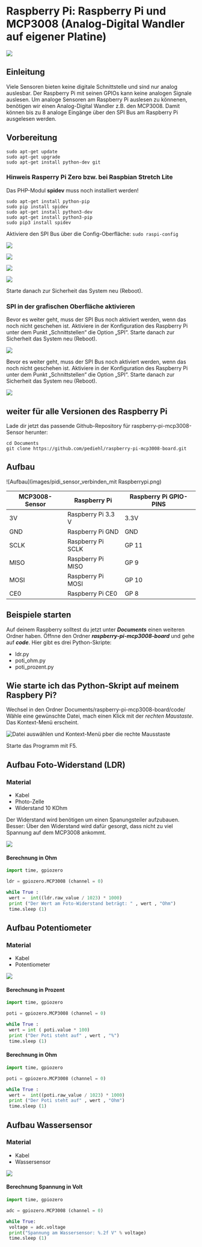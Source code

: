# Raspberry Pi: Raspberry Pi und MCP3008 (Analog-Digital Wandler auf eigener Platine)

![](images/20170114_192104.jpg)

## Einleitung
Viele Sensoren bieten keine digitale Schnittstelle und sind nur analog auslesbar.
Der Raspberry Pi mit seinen GPIOs kann keine analogen Signale auslesen. Um analoge Sensoren am Raspberry Pi auslesen zu könnenen, benötigen wir einen Analog-Digital Wandler z.B. den MCP3008. Damit können bis zu 8 analoge Eingänge über den SPI Bus am Raspberry Pi ausgelesen werden.

## Vorbereitung
```
sudo apt-get update
sudo apt-get upgrade
sudo apt-get install python-dev git
```

### Hinweis Rasperry Pi Zero bzw. bei Raspbian Stretch Lite
Das PHP-Modul **spidev** muss noch installiert werden!

```
sudo apt-get install python-pip
sudo pip install spidev
sudo apt-get install python3-dev
sudo apt-get install python3-pip
sudo pip3 install spidev
```

Aktiviere den SPI Bus über die Config-Oberfläche: `sudo raspi-config`

![](images/raspi-config1.png)

![](images/raspi-config2.png)

![](images/raspi-config3.png)

![](images/raspi-config4.png)

Starte danach zur Sicherheit das System neu (Reboot).

### SPI in der grafischen Oberfläche aktivieren
Bevor es weiter geht, muss der SPI Bus noch aktiviert werden, wenn das noch nicht geschehen ist. Aktiviere in der Konfiguration des Raspberry Pi unter dem Punkt „Schnittstellen“ die Option „SPI“. Starte danach zur Sicherheit das System neu (Reboot).

![](images/spi_raspberry-pi.png)

Bevor es weiter geht, muss der SPI Bus noch aktiviert werden, wenn das noch nicht geschehen ist. Aktiviere in der Konfiguration des Raspberry Pi unter dem Punkt „Schnittstellen“ die Option „SPI“. Starte danach zur Sicherheit das System neu (Reboot).

![](images/spi_raspberry-pi.png)

## weiter für alle Versionen des Raspberry Pi

Lade dir jetzt das passende Github-Repository für raspberry-pi-mcp3008-Sensor herunter:

```
cd Documents
git clone https://github.com/pediehl/raspberry-pi-mcp3008-board.git
```


## Aufbau

![Aufbau](images/pidi_sensor_verbinden_mit Raspberrypi.png)



MCP3008-Sensor | Raspberry Pi       | Raspberry Pi GPIO-PINS
---------------|--------------------|-----------------------
3V       | Raspberry Pi 3.3 V | 3.3V
GND            | Raspberry Pi GND   | GND
SCLK           | Raspberry Pi SCLK  | GP 11
MISO           | Raspberry Pi MISO  | GP 9
MOSI           | Raspberry Pi MOSI  | GP 10
CE0            | Raspberry Pi CE0   | GP 8



## Beispiele starten

Auf deinem Raspberry solltest du jetzt unter _**Documents**_ einen weiteren Ordner  haben. Öffnne den Ordner _**raspberry-pi-mcp3008-board**_ und gehe auf _**code**_. Hier gibt es drei Python-Skripte:

+ ldr.py
+ poti_ohm.py
+ poti_prozent.py


## Wie starte ich das Python-Skript auf meinem Raspbery Pi?

Wechsel in den Ordner Documents/raspberry-pi-mcp3008-board/code/
Wähle eine gewünschte Datei, mach einen Klick mit der _rechten Maustaste_. Das Kontext-Menü erscheint.

![Datei auswählen und Kontext-Menü pber die rechte Mausstaste](images/dateibereich_python3_auswaehlen.png)

Starte das Programm mit F5.

## Aufbau Foto-Widerstand (LDR)
### Material
* Kabel
* Photo-Zelle
* Widerstand 10 KOhm

Der Widerstand wird benötigen um einen Spanungsteiler aufzubauen. Besser: Über den Widerstand wird dafür gesorgt, dass nicht zu viel Spannung auf dem MCP3008 ankommt.

![](images/pidi_sensor_steckplatine_helligkeitssensor_Steckplatine.png)

#### Berechnung in Ohm

```python
import time, gpiozero

ldr = gpiozero.MCP3008 (channel = 0)

while True :
 wert =  int((ldr.raw_value / 1023) * 1000)
 print ("Der Wert am Foto-Widerstand beträgt: " , wert , "Ohm")
 time.sleep (1)
```

## Aufbau Potentiometer
### Material
* Kabel
* Potentiometer

![](images/pidi_sensor_steckplatine_potentiometer_Steckplatine.png)

#### Berechnung in Prozent
```python
import time, gpiozero

poti = gpiozero.MCP3008 (channel = 0)

while True :
 wert = int ( poti.value * 100)
 print ("Der Poti steht auf" , wert , "%")
 time.sleep (1)
```

#### Berechnung in Ohm
```python
import time, gpiozero

poti = gpiozero.MCP3008 (channel = 0)

while True :
 wert =  int((poti.raw_value / 1023) * 1000)
 print ("Der Poti steht auf" , wert , "Ohm")
 time.sleep (1)

```

## Aufbau Wassersensor
### Material
* Kabel
* Wassersensor

![](images/pidi_sensor_steckplatine_wassersensor_Steckplatine.png)

#### Berechnung Spannung in Volt
```python
import time, gpiozero

adc = gpiozero.MCP3008 (channel = 0)

while True:
 voltage = adc.voltage
 print("Spannung am Wassersensor: %.2f V" % voltage)
 time.sleep (1)
```
